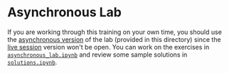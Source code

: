 # Asynchronous Lab

If you are working through this training on your own time, you should use the [asynchronous version](./asynchronous_lab.ipynb) of the lab (provided in this directory) since the [live session](../notebooks/4-hands_on_data_analysis_lab.ipynb) version won't be open. You can work on the exercises in [`asynchronous_lab.ipynb`](./asynchronous_lab.ipynb) and review some sample solutions in [`solutions.ipynb`](./solutions.ipynb).